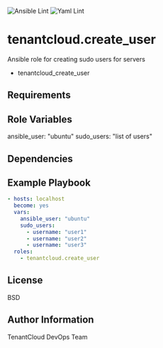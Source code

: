 
![Ansible Lint](https://github.com/tenantcloud/ansible-role-create-user/workflows/Ansible%20Lint/badge.svg?branch-master)
![Yaml Lint](https://github.com/tenantcloud/ansible-role-create-user/workflows/Yaml%20Lint/badge.svg?branch-master)

tenantcloud.create_user
=========

Ansible role for creating sudo users for servers

  - tenantcloud_create_user

Requirements
------------

Role Variables
--------------

ansible_user: "ubuntu"
sudo_users: "list of users"

Dependencies
------------

Example Playbook
----------------

```yaml
- hosts: localhost
  become: yes
  vars:
    ansible_user: "ubuntu"
    sudo_users:
      - username: "user1"
      - username: "user2"
      - username: "user3"
  roles:
    - tenantcloud.create_user
```

License
-------

BSD

Author Information
------------------

TenantCloud DevOps Team
